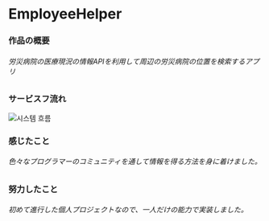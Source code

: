 # EmployeeHelper
### 作品の概要　　
###### 労災病院の医療現況の情報APIを利⽤して周辺の労災病院の位置を検索するアプリ　　
### サービスフ流れ
![시스템 흐름](https://user-images.githubusercontent.com/68112898/118510672-22047300-b76c-11eb-949e-1809304b58ec.PNG)

### 感じたこと
###### ⾊々なプログラマーのコミュニティを通して情報を得る⽅法を身に着けました。

### 努⼒したこと
###### 初めて進⾏した個⼈プロジェクトなので、⼀⼈だけの能⼒で実装しました。
